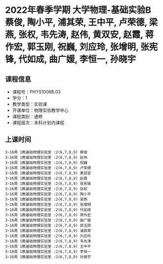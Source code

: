 # 2022年春季学期 大学物理-基础实验B 蔡俊, 陶小平, 浦其荣, 王中平, 卢荣德, 梁燕, 张权, 韦先涛, 赵伟, 黄双安, 赵霞, 蒋作宏, 郭玉刚, 祝巍, 刘应玲, 张增明, 张宪锋, 代如成, 曲广媛, 李恒一, 孙晓宇






## 课程信息

- 课程号：PHYS1008B.03
- 学分：1
- 教学类型：实验课
- 开课单位：物理实验教学中心
- 课程类别：通修
- 课程层次：本科计划内课程

## 上课时间

```
3~16周 1教基础物理实验室 :2(6,7,8,9) 蔡俊
3~16周 1教基础物理实验室 :2(6,7,8,9) 赵伟
3~16周 1教基础物理实验室 :2(6,7,8,9) 祝巍
3~16周 1教基础物理实验室 :2(6,7,8,9) 卢荣德
3~16周 1教基础物理实验室 :2(6,7,8,9) 黄双安
3~16周 1教基础物理实验室 :2(6,7,8,9) 赵霞
3~16周 1教基础物理实验室 :2(6,7,8,9) 张宪锋
3~16周 1教基础物理实验室 :2(6,7,8,9) 张权
3~16周 1教基础物理实验室 :2(6,7,8,9) 陶小平
3~16周 1教基础物理实验室 :2(6,7,8,9) 梁燕
3~16周 1教基础物理实验室 :2(6,7,8,9) 张增明
3~16周 1教基础物理实验室 :2(6,7,8,9) 代如成
3~16周 1教基础物理实验室 :2(6,7,8,9) 蒋作宏
3~16周 1教基础物理实验室 :2(6,7,8,9) 曲广媛
3~16周 1教基础物理实验室 :2(6,7,8,9) 郭玉刚
3~16周 1教基础物理实验室 :2(6,7,8,9) 浦其荣
3~16周 1教基础物理实验室 :2(6,7,8,9) 刘应玲
3~16周 1教基础物理实验室 :2(6,7,8,9) 韦先涛
3~16周 1教基础物理实验室 :2(6,7,8,9) 王中平
3~16周 1教基础物理实验室 :2(6,7,8,9) 李恒一
3~16周 1教基础物理实验室 :2(6,7,8,9) 孙晓宇
```

